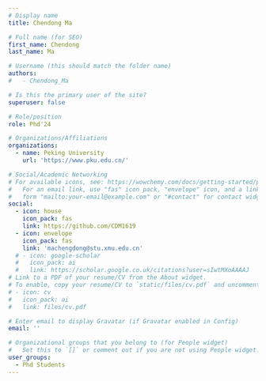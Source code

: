 ```yaml
---
# Display name
title: Chendong Ma

# Full name (for SEO)
first_name: Chendong
last_name: Ma

# Username (this should match the folder name)
authors:
#   - Chendong_Ma

# Is this the primary user of the site?
superuser: false

# Role/position
role: Phd'24

# Organizations/Affiliations
organizations:
  - name: Peking University
    url: 'https://www.pku.edu.cn/'

# Social/Academic Networking
# For available icons, see: https://wowchemy.com/docs/getting-started/page-builder/#icons
#   For an email link, use "fas" icon pack, "envelope" icon, and a link in the
#   form "mailto:your-email@example.com" or "#contact" for contact widget.
social:
  - icon: house
    icon_pack: fas
    link: https://github.com/CDM1619
  - icon: envelope
    icon_pack: fas
    link: 'machengdong@stu.xmu.edu.cn'
  # - icon: google-scholar
  #   icon_pack: ai
  #   link: https://scholar.google.co.uk/citations?user=sIwtMXoAAAAJ
# Link to a PDF of your resume/CV from the About widget.
# To enable, copy your resume/CV to `static/files/cv.pdf` and uncomment the lines below.
# - icon: cv
#   icon_pack: ai
#   link: files/cv.pdf

# Enter email to display Gravatar (if Gravatar enabled in Config)
email: ''

# Organizational groups that you belong to (for People widget)
#   Set this to `[]` or comment out if you are not using People widget.
user_groups:
  - Phd Students
---
```

